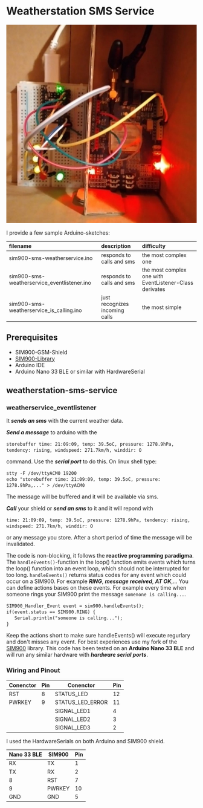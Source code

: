 # Weatherstation SMS Service
![arduino_sms_service](https://github.com/lexho/weatherstation-sms-service/blob/main/arduino_sms_service.jpg)

I provide a few sample Arduino-sketches:

| filename | description | difficulty
| :------------------------------------------ | :---------------------------- | :---------------|
| sim900-sms-weatherservice.ino               | responds to calls and sms | the most complex one |
| sim900-sms-weatherservice_eventlistener.ino | responds to calls and sms | the most complex one with EventListener-Class derivates |
| sim900-sms-weatherservice_is_calling.ino    |just recognizes incoming calls | the most simple |

## Prerequisites
- SIM900-GSM-Shield
- [SIM900-Library](https://github.com/lexho/SIM900)
- Arduino IDE
- Arduino Nano 33 BLE or similar with HardwareSerial

## weatherstation-sms-service
### weatherservice_eventlistener
It ***sends an sms*** with the current weather data.

***Send a message*** to arduino with the 
```
storebuffer time: 21:09:09, temp: 39.5oC, pressure: 1278.9hPa, tendency: rising, windspeed: 271.7km/h, winddir: O
```
command.
Use the ***serial port*** to do this.
On linux shell type:  
```
stty -F /dev/ttyACM0 19200
echo "storebuffer time: 21:09:09, temp: 39.5oC, pressure: 1278.9hPa,..." > /dev/ttyACM0
```
The message will be buffered and it will be available via sms.

***Call*** your shield or ***send an sms*** to it and it will repond with 
```
time: 21:09:09, temp: 39.5oC, pressure: 1278.9hPa, tendency: rising, windspeed: 271.7km/h, winddir: O
```
or any message you store. After a short period of time the message will be invalidated.

The code is non-blocking, it follows the **reactive programming paradigma**.
The ```handleEvents()```-function in the loop() function emits events which turns the loop() function into an event loop, which should not be interrupted for too long. ```handleEvents()``` returns status codes for any event which could occur on a SIM900. For example ***RING***, ***message received***, ***AT OK***,... You can define actions bases on these events. For example every time when someone rings your SIM900 print the message ```somenone is calling...```.
```
SIM900_Handler_Event event = sim900.handleEvents();
if(event.status == SIM900.RING) {
   Serial.println("someone is calling...");
}
```
Keep the actions short to make sure handleEvents() will execute regurlary and don't misses any event.
For best experiences use my fork of the [SIM900](https://github.com/lexho/SIM900) library.
This code has been tested on an **Arduino Nano 33 BLE** and will run any similar hardware with ***hardware serial ports***.

### Wiring and Pinout
| Conenctor | Pin | Conenctor        | Pin |
| --------- | --- | ---------------- | --- | 
| RST       | 8   | STATUS_LED       | 12  |
| PWRKEY    | 9   | STATUS_LED_ERROR | 11  |
|           |     | SIGNAL_LED1      | 4   |
|           |     | SIGNAL_LED2      | 3   |
|           |     | SIGNAL_LED3      | 2   |

I used the HardwareSerials on both Arduino and SIM900 shield.

| Nano 33 BLE | SIM900 | Pin  |
| ----------- | ------ | ---- |
| RX          | TX     | 1    |
| TX          | RX     | 2    |
| 8           | RST    | 7    |
| 9           | PWRKEY | 10   |
| GND         | GND    | 5    |
